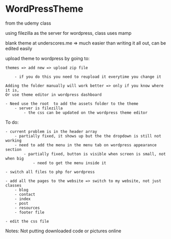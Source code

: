 # WordPressTheme

from the udemy class

using filezilla as the server for wordpress, class uses mamp

blank theme at underscores.me
	 => much easier than writing it all out, can be edited easily

upload theme to wordpress by going to:

	themes => add new => upload zip file
	
		- if you do this you need to reupload it everytime you change it
		
	Adding the folder manually will work better => only if you know where it is, 
	Or use theme editor in wordpress dashboard
	
	- Need use the root  to add the assets folder to the theme 
		- server is filezilla
			- the css can be updated on the wordpress theme editor

To do: 
	

	
	- current problem is in the header array 
		- partially fixed, it shows up but the the dropdown is still not working
		- need to add the menu in the menu tab on wordpress appearance section
			- partially fixed, button is visible when screen is small, not when big
				- need to get the menu inside it
				
	- switch all files to php for wordpress
	
	- add all the pages to the website => switch to my website, not just classes
		- blog
		- contact
		- index
		- post
		- resources
		- footer file
	
	- edit the css file
		

Notes:
Not putting downloaded code or pictures online
